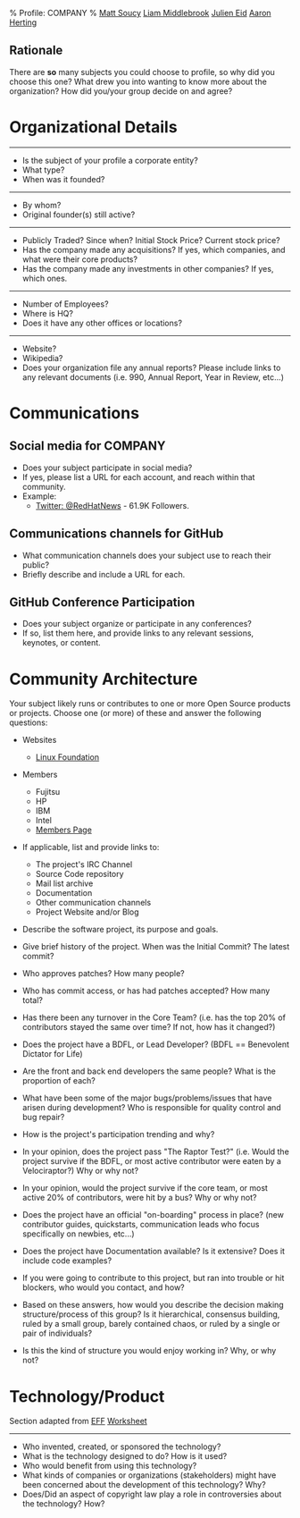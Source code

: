 % Profile: COMPANY
% [Matt Soucy](msoucy@csh.rit.edu)
  [Liam Middlebrook](liammiddlebrook@gmail.com)
  [Julien Eid](jeid@csh.rit.edu)
  [Aaron Herting](adh2380@rit.edu)


## Rationale

There are **so** many subjects you could choose to profile, so why did you choose this one? What drew you into wanting to know more about the organization? How did you/your group decide on and agree?


# Organizational Details

---

- Is the subject of your profile a corporate entity?
- What type?
- When was it founded?

---

- By whom?
- Original founder(s) still active?

---

- Publicly Traded? Since when? Initial Stock Price? Current stock price?
- Has the company made any acquisitions? If yes, which companies, and what were their core products?
- Has the company made any investments in other companies? If yes, which ones.

---

- Number of Employees?
- Where is HQ?
- Does it have any other offices or locations?

---

- Website?
- Wikipedia?
- Does your organization file any annual reports? Please include links to any relevant documents (i.e. 990, Annual Report, Year in Review, etc...)


# Communications

<ol>
</ol>

## Social media for COMPANY

- Does your subject participate in social media?
- If yes, please list a URL for each account, and reach within that community.
- Example:
	- [Twitter: @RedHatNews](https://twitter.com/redhatnews) - 61.9K Followers.

## Communications channels for GitHub

- What communication channels does your subject use to reach their public?
- Briefly describe and include a URL for each.

## GitHub Conference Participation

- Does your subject organize or participate in any conferences?
- If so, list them here, and provide links to any relevant sessions, keynotes, or content.

# Community Architecture

Your subject likely runs or contributes to one or more Open Source products or projects. Choose one (or more) of these and answer the following questions:


- Websites
	- [Linux Foundation](http://www.linuxfoundation.org/)

- Members
	- Fujitsu
	- HP
	- IBM
	- Intel
	- [Members Page](http://www.linuxfoundation.org/about/members)





- If applicable, list and provide links to:
	- The project's IRC Channel
	- Source Code repository
	- Mail list archive
	- Documentation
	- Other communication channels
	- Project Website and/or Blog
- Describe the software project, its purpose and goals.
- Give brief history of the project. When was the Initial Commit? The latest commit?
- Who approves patches? How many people?
- Who has commit access, or has had patches accepted?  How many total?
- Has there been any turnover in the Core Team? (i.e. has the top 20% of contributors stayed the same over time? If not, how has it changed?)
- Does the project have a BDFL, or Lead Developer? (BDFL == Benevolent Dictator for Life)
- Are the front and back end developers the same people? What is the proportion of each?
- What have been some of the major bugs/problems/issues that have arisen during development? Who is responsible for quality control and bug repair?
- How is the project's participation trending and why?
- In your opinion, does the project pass "The Raptor Test?" (i.e. Would the project survive if the BDFL, or most active contributor were eaten by a Velociraptor?) Why or why not?
- In your opinion, would the project survive if the core team, or most active 20% of contributors, were hit by a bus? Why or why not?
- Does the project have an official "on-boarding" process in place?  (new contributor guides, quickstarts, communication leads who focus specifically on newbies, etc...)
- Does the project have Documentation available? Is it extensive?  Does it include code examples?
- If you were going to contribute to this project, but ran into trouble or hit blockers, who would you contact, and how?
- Based on these answers, how would you describe the decision making structure/process of this group?  Is it hierarchical, consensus building, ruled by a small group, barely contained chaos, or ruled by a single or pair of individuals?
- Is this the kind of structure you would enjoy working in? Why, or why not?


# Technology/Product

Section adapted from [EFF](EFF) [Worksheet](http://www.teachingcopyright.org/handout/technology-history-worksheet)

---

- Who invented, created, or sponsored the technology?
- What is the technology designed to do? How is it used?
- Who would benefit from using this technology?
- What kinds of companies or organizations (stakeholders) might have been concerned about the development of this technology? Why?
- Does/Did an aspect of copyright law play a role in controversies about the technology? How?

